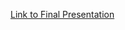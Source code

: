 [Link to Final Presentation][link]

[link]: https://docs.google.com/presentation/d/11P6bDwZLvwS94wsY1LAv8USAztz4direKxE1YWk3kcg/present?token=AC4w5VgUbK4xDdFsgMLr8LGNji8L8pPDRg%3A1528358009918&includes_info_params=1#slide=id.p "Final Presentation"